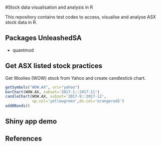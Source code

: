 #Stock data visualisation and analysis in R

This repository contains test codes to access, visualise and analyse ASX stock data in R.

## Packages UnleashedSA

* quantmod

## Get ASX listed stock practices

Get Woolies (WOW) stock from Yahoo and create candlestick chart.

```r
getSymbols("WOW.AX", src="yahoo")
barChart(WOW.AX, subset='2017-1::2017-11')
candleChart(WOW.AX, subset='2017-9::2017-12',
            up.col='yellowgreen',dn.col='orangered2')
addBBands()
```

## Shiny app demo

## References
